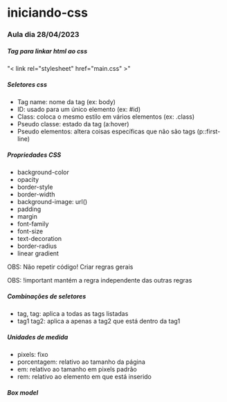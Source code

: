 # iniciando-css

<h3>Aula dia 28/04/2023</h3>

<h5>Tag para linkar html ao css</h5>
<p>"< link rel="stylesheet" href="main.css" >"</p>

<h5>Seletores css</h5>
<ul>
  <li>Tag name: nome da tag (ex: body)</li>
  <li>ID: usado para um único elemento (ex: #id)</li>
  <li>Class: coloca o mesmo estilo em vários elementos (ex: .class)</li>
  <li>Pseudo classe: estado da tag (a:hover)</li>
  <li>Pseudo elementos: altera coisas específicas que não são tags (p::first-line)</li>
</ul>

<h5>Propriedades CSS</h5>
<ul>
  <li>background-color</li>
  <li>opacity</li>
  <li>border-style</li>
  <li>border-width</li>
  <li>background-image: url()</li>
  <li>padding</li>
  <li>margin</li>
  <li>font-family</li>
  <li>font-size</li>
  <li>text-decoration</li>
  <li>border-radius</li>
  <li>linear gradient</li>
</ul>

<p>OBS: Não repetir código! Criar regras gerais</p>
<p>OBS: !important mantém a regra independente das outras regras</p>

<h5>Combinações de seletores</h5>
<ul>
  <li>tag, tag: aplica a todas as tags listadas</li>
  <li>tag1 tag2: aplica a apenas a tag2 que está dentro da tag1</li>
</ul>

<h5>Unidades de medida</h5>
<ul>
  <li>pixels: fixo</li>
  <li>porcentagem: relativo ao tamanho da página</li>
  <li>em: relativo ao tamanho em pixels padrão</li>
  <li>rem: relativo ao elemento em que está inserido</li>
</ul>

<h5>Box model</h5>
<img src="https://www.avajava.com/tutorials/cascading-style-sheets/how-are-margins-borders-padding-and-content-related/how-are-margins-borders-padding-and-content-related-01.gif" alt="">
